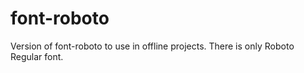 # font-roboto
Version of font-roboto to use in offline projects.
There is only Roboto Regular font.
